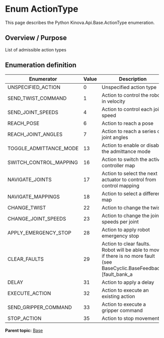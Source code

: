 # Enum ActionType

This page describes the Python Kinova.Api.Base.ActionType enumeration.

## Overview / Purpose

List of admissible action types

## Enumeration definition

|Enumerator|Value|Description|
|----------|-----|-----------|
|UNSPECIFIED\_ACTION|0|Unspecified action type|
|SEND\_TWIST\_COMMAND|1|Action to control the robot in velocity|
|SEND\_JOINT\_SPEEDS|4|Action to control each joint speed|
|REACH\_POSE|6|Action to reach a pose|
|REACH\_JOINT\_ANGLES|7|Action to reach a series of joint angles|
|TOGGLE\_ADMITTANCE\_MODE|13|Action to enable or disable the admittance mode|
|SWITCH\_CONTROL\_MAPPING|16|Action to switch the active controller map|
|NAVIGATE\_JOINTS|17|Action to select the next actuator to control from control mapping|
|NAVIGATE\_MAPPINGS|18|Action to select a different map|
|CHANGE\_TWIST|22|Action to change the twist|
|CHANGE\_JOINT\_SPEEDS|23|Action to change the joint speeds per joint|
|APPLY\_EMERGENCY\_STOP|28|Action to apply robot emergency stop|
|CLEAR\_FAULTS|29|Action to clear faults. Robot will be able to move if there is no more fault \(see BaseCyclic.BaseFeedback.\[fault\_bank\_a | fault\_bank\_b\]\)|
|DELAY|31|Action to apply a delay|
|EXECUTE\_ACTION|32|Action to execute an existing action|
|SEND\_GRIPPER\_COMMAND|33|Action to execute a gripper command|
|STOP\_ACTION|35|Action to stop movement|

**Parent topic:** [Base](../references/summary_Base.md)

